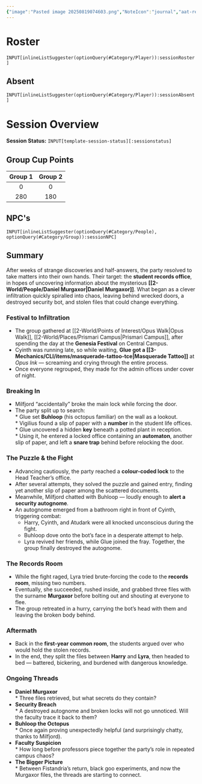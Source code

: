 ```yaml
---
{"image":"Pasted image 20250819074603.png","NoteIcon":"journal","aat-render-enabled":true,"fc-category":["Main Story"],"fc-display-name":"Heist the Records Room","sessionstatus":"Occurred","type":"Session Journal","sessionDate":"2025-09-06","players":7,"OneLiner":"Breaking into the admin offices for Murgaxor student records","timelines":["journal"],"tags":["journal","#Category/Journal"],"obsidianUIMode":"preview","sessionRoster":["[[1-Party/Group 1/Atudark.md|Atudark]]","[[1-Party/Group 2/Cyinth Agora.md|Cyinth Agora]]","[[1-Party/Group 1/Guiloip Guhloo (Glue).md|Guiloip Guhloo (Glue)]]","[[1-Party/Group 2/Harry Blackstone.md|Harry Blackstone]]","[[1-Party/Group 2/Lyra Everlight.md|Lyra Everlight]]","[[1-Party/Group 1/Milfjord Goodleaf.md|Milfjord Goodleaf]]","[[1-Party/Group 1/Vigilius Palamas.md|Vigilius Palamas]]"],"sessionAbsent":["[[1-Party/Group 2/H'er.md|H'er]]"],"sessionNPC":["[[2-World/People/Veyra Murgaxor.md|Veyra Murgaxor]]","[[2-World/People/Daniel Murgaxor.md|Daniel Murgaxor]]","[[2-World/People/Grenshel Murgaxor.md|Grenshel Murgaxor]]"],"dg-publish":true,"dg-path":"Session Journals/2025-09-06 - Heist the Records Room.md","permalink":"/session-journals/2025-09-06-heist-the-records-room/","dgPassFrontmatter":true,"updated":"2025-09-27T18:55:48.000+01:00"}
---
```



# Roster 



`INPUT[inlineListSuggester(optionQuery(#Category/Player)):sessionRoster]`
 

## Absent



`INPUT[inlineListSuggester(optionQuery(#Category/Player)):sessionAbsent]`
 

# Session Overview

**Session Status:** `INPUT[template-session-status][:sessionstatus]`

## Group Cup Points

| Group 1 | Group 2 |
| :-----: | :-----: |
|    0    |    0    |
|   280   |   180   |

## NPC's

`INPUT[inlineListSuggester(optionQuery(#Category/People), optionQuery(#Category/Group)):sessionNPC]`

## Summary
After weeks of strange discoveries and half-answers, the party resolved to take matters into their own hands. Their target: the **student records office**, in hopes of uncovering information about the mysterious **[[2-World/People/Daniel Murgaxor\|Daniel Murgaxor]]**. What began as a clever infiltration quickly spiralled into chaos, leaving behind wrecked doors, a destroyed security bot, and stolen files that could change everything.
### Festival to Infiltration
* The group gathered at [[2-World/Points of Interest/Opus Walk\|Opus Walk]], [[2-World/Places/Prismari Campus\|Prismari Campus]], after spending the day at the **Genesia Festival** on Central Campus.  
* Cyinth was running late, so while waiting, **Glue got a [[3-Mechanics/CLI/items/masquerade-tattoo-tce\|Masquerade Tattoo]]** at *Opus Ink* — screaming and crying through the entire process.  
* Once everyone regrouped, they made for the admin offices under cover of night.
### Breaking In
* Milfjord “accidentally” broke the main lock while forcing the door.  
* The party split up to search:  
	  * Glue set **Buhloop** (his octopus familiar) on the wall as a lookout.  
	  * Vigilius found a slip of paper with a **number** in the student life offices.  
	  * Glue uncovered a hidden **key** beneath a potted plant in reception.  
	  * Using it, he entered a locked office containing an **automaton**, another slip of paper, and left a **snare trap** behind before relocking the door.
### The Puzzle & the Fight
* Advancing cautiously, the party reached a **colour-coded lock** to the Head Teacher’s office.  
* After several attempts, they solved the puzzle and gained entry, finding yet another slip of paper among the scattered documents.  
* Meanwhile, Milfjord chatted with Buhloop — loudly enough to **alert a security autognome**.  
* An autognome emerged from a bathroom right in front of Cyinth, triggering combat:  
  * Harry, Cyinth, and Atudark were all knocked unconscious during the fight.  
  * Buhloop dove onto the bot’s face in a desperate attempt to help.  
  * Lyra revived her friends, while Glue joined the fray. Together, the group finally destroyed the autognome.
### The Records Room

* While the fight raged, Lyra tried brute-forcing the code to the **records room**, missing two numbers.  
* Eventually, she succeeded, rushed inside, and grabbed three files with the surname **Murgaxor** before bolting out and shouting at everyone to flee.  
* The group retreated in a hurry, carrying the bot’s head with them and leaving the broken body behind.
### Aftermath

* Back in the **first-year common room**, the students argued over who would hold the stolen records.  
* In the end, they split the files between **Harry** and **Lyra**, then headed to bed — battered, bickering, and burdened with dangerous knowledge.
### **Ongoing Threads**
* **Daniel Murgaxor**   
	  * Three files retrieved, but what secrets do they contain?  
* **Security Breach**   
	  * A destroyed autognome and broken locks will not go unnoticed. Will the faculty trace it back to them?  
* **Buhloop the Octopus**  
	  * Once again proving unexpectedly helpful (and surprisingly chatty, thanks to Milfjord).  
* **Faculty Suspicion**  
	  * How long before professors piece together the party’s role in repeated campus chaos?  
* **The Bigger Picture**  
	  * Between Fistandria’s return, black goo experiments, and now the Murgaxor files, the threads are starting to connect.